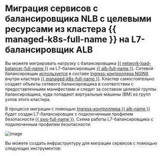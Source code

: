 # Миграция сервисов с балансировщика NLB с целевыми ресурсами из кластера {{ managed-k8s-full-name }} на L7-балансировщик ALB


Вы можете мигрировать нагрузку с балансировщика [{{ network-load-balancer-full-name }}](../../network-load-balancer/) на L7-балансировщик [{{ alb-full-name }}](../../application-load-balancer/). Сетевой балансировщик [используется](../../network-load-balancer/concepts/scenarios.md#nlb-mk8s) в составе [Ingress-контроллера NGINX](../../managed-kubernetes/operations/applications/ingress-nginx.md) внутри кластера [{{ managed-k8s-full-name }}](../../managed-kubernetes/). Кластер самостоятельно создает объекты сетевого балансировщика в соответствии с предоставленными манифестами и следит за составом целевой группы балансировщика, куда попадают виртуальные машины (ВМ) из групп узлов этого кластера.

В процессе миграции с помощью [Ingress-контроллера {{ alb-name }}](../../application-load-balancer/tools/k8s-ingress-controller/index.md) будет создан L7-балансировщик с подключенным профилем безопасности [{{ sws-full-name }}](../../smartwebsecurity/). Схема работы L7-балансировщика с подключенным профилем безопасности:

![image](../../_assets/tutorials/security/nlb-with-target-resource-k8s.svg)

Вы можете создать инфраструктуру для миграции сервисов с помощью следующих инструментов:
